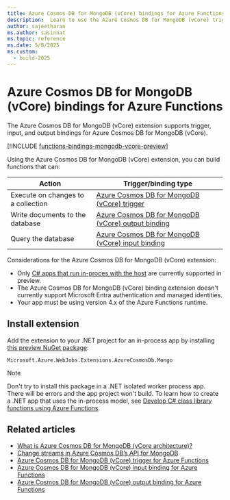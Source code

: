 ```yaml
---
title: Azure Cosmos DB for MongoDB (vCore) bindings for Azure Functions
description:  Learn to use the Azure Cosmos DB for MongoDB (vCore) trigger in Azure Functions.
author: sajeetharan
ms.author: sasinnat
ms.topic: reference
ms.date: 5/8/2025
ms.custom: 
  - build-2025
---
```


# Azure Cosmos DB for MongoDB (vCore) bindings for Azure Functions

The Azure Cosmos DB for MongoDB (vCore) extension supports trigger, input, and output bindings for Azure Cosmos DB for MongoDB (vCore). 

[!INCLUDE [functions-bindings-mongodb-vcore-preview](../../includes/functions-bindings-mongodb-vcore-preview.md)]

Using the Azure Cosmos DB for MongoDB (vCore) extension, you can build functions that can:

| Action  | Trigger/binding type |
|---------|-----------|
| Execute on changes to a collection | [Azure Cosmos DB for MongoDB (vCore) trigger](functions-bindings-mongodb-vcore-trigger.md) |
| Write documents to the database | [Azure Cosmos DB for MongoDB (vCore) output binding](functions-bindings-mongodb-vcore-output.md)| 
| Query the database | [Azure Cosmos DB for MongoDB (vCore) input binding](functions-bindings-mongodb-vcore-input.md) |

Considerations for the Azure Cosmos DB for MongoDB (vCore) extension:
+ Only [C# apps that run in-proces with the host](./functions-dotnet-class-library.md) are currently supported in preview.
+ The Azure Cosmos DB for MongoDB (vCore) binding extension doesn't currently support Microsoft Entra authentication and managed identities. 
+ Your app must be using version 4.x of the Azure Functions runtime.

## Install extension 

Add the extension to your .NET project for an in-process app by installing [this preview NuGet package](https://www.nuget.org/packages/Microsoft.Azure.WebJobs.Extensions.AzureCosmosDb.Mongo/1.1.0-preview):

`Microsoft.Azure.WebJobs.Extensions.AzureCosmosDb.Mongo`

>[!NOTE]  
>Don't try to install this package in a .NET isolated worker process app. There will be errors and the app project won't build. To learn how to create a .NET app that uses the in-process model, see [Develop C# class library functions using Azure Functions](functions-dotnet-class-library.md#develop-c-class-library-functions-using-azure-functions). 

## Related articles
 
- [What is Azure Cosmos DB for MongoDB (vCore architecture)?](/azure/cosmos-db/mongodb/vcore/introduction)
- [Change streams in Azure Cosmos DB’s API for MongoDB](/azure/cosmos-db/mongodb/change-streams)
- [Azure Cosmos DB for MongoDB (vCore) trigger for Azure Functions](functions-bindings-mongodb-vcore-trigger.md)
- [Azure Cosmos DB for MongoDB (vCore) input binding for Azure Functions](functions-bindings-mongodb-vcore-input.md)
- [Azure Cosmos DB for MongoDB (vCore) output binding for Azure Functions](functions-bindings-mongodb-vcore-output.md)